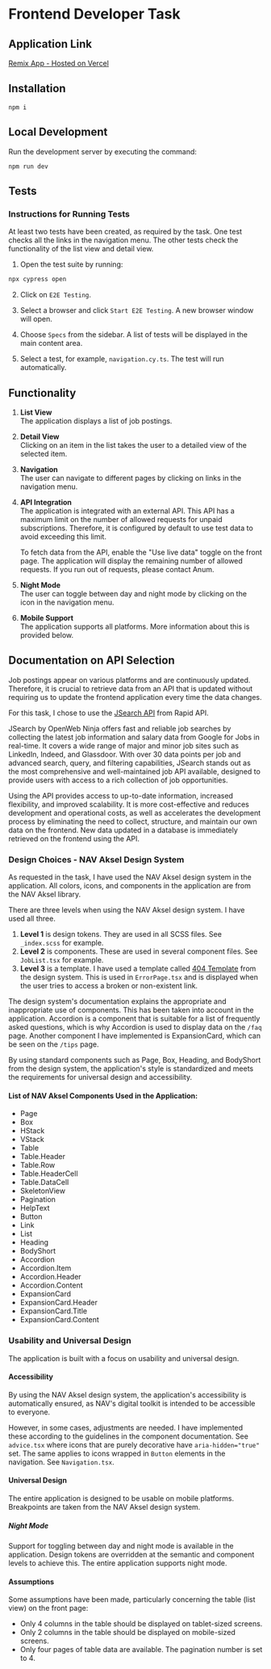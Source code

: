 # Frontend Developer Task

## Application Link
[Remix App - Hosted on Vercel](https://find-jobs-kappa.vercel.app/)

## Installation

```shellscript
npm i
```

## Local Development

Run the development server by executing the command:

```shellscript
npm run dev
```

## Tests

### Instructions for Running Tests

At least two tests have been created, as required by the task. One test checks all the links in the navigation menu. The other tests check the functionality of the list view and detail view.

1. Open the test suite by running:

```sh
npx cypress open
```

2. Click on `E2E Testing`.

3. Select a browser and click `Start E2E Testing`. A new browser window will open.

4. Choose `Specs` from the sidebar. A list of tests will be displayed in the main content area.

5. Select a test, for example, `navigation.cy.ts`. The test will run automatically.

## Functionality

1. **List View**  
   The application displays a list of job postings.

2. **Detail View**  
   Clicking on an item in the list takes the user to a detailed view of the selected item.

3. **Navigation**  
   The user can navigate to different pages by clicking on links in the navigation menu.

4. **API Integration**  
   The application is integrated with an external API. This API has a maximum limit on the number of allowed requests for unpaid subscriptions. Therefore, it is configured by default to use test data to avoid exceeding this limit.

   To fetch data from the API, enable the "Use live data" toggle on the front page. The application will display the remaining number of allowed requests. If you run out of requests, please contact Anum.

5. **Night Mode**  
   The user can toggle between day and night mode by clicking on the icon in the navigation menu.

6. **Mobile Support**  
   The application supports all platforms. More information about this is provided below.

## Documentation on API Selection

Job postings appear on various platforms and are continuously updated. Therefore, it is crucial to retrieve data from an API that is updated without requiring us to update the frontend application every time the data changes.

For this task, I chose to use the [JSearch API](https://rapidapi.com/letscrape-6bRBa3QguO5/api/jsearch) from Rapid API.

JSearch by OpenWeb Ninja offers fast and reliable job searches by collecting the latest job information and salary data from Google for Jobs in real-time. It covers a wide range of major and minor job sites such as LinkedIn, Indeed, and Glassdoor. With over 30 data points per job and advanced search, query, and filtering capabilities, JSearch stands out as the most comprehensive and well-maintained job API available, designed to provide users with access to a rich collection of job opportunities.

Using the API provides access to up-to-date information, increased flexibility, and improved scalability. It is more cost-effective and reduces development and operational costs, as well as accelerates the development process by eliminating the need to collect, structure, and maintain our own data on the frontend. New data updated in a database is immediately retrieved on the frontend using the API.

### Design Choices - NAV Aksel Design System

As requested in the task, I have used the NAV Aksel design system in the application. All colors, icons, and components in the application are from the NAV Aksel library.

There are three levels when using the NAV Aksel design system. I have used all three.

1. **Level 1** is design tokens. They are used in all SCSS files. See `_index.scss` for example.
2. **Level 2** is components. These are used in several component files. See `JobList.tsx` for example.
3. **Level 3** is a template. I have used a template called [404 Template](https://aksel.nav.no/monster-maler/maler/404-side) from the design system. This is used in `ErrorPage.tsx` and is displayed when the user tries to access a broken or non-existent link.

The design system's documentation explains the appropriate and inappropriate use of components. This has been taken into account in the application. Accordion is a component that is suitable for a list of frequently asked questions, which is why Accordion is used to display data on the `/faq` page. Another component I have implemented is ExpansionCard, which can be seen on the `/tips` page.

By using standard components such as Page, Box, Heading, and BodyShort from the design system, the application's style is standardized and meets the requirements for universal design and accessibility.

#### List of NAV Aksel Components Used in the Application:

- Page
- Box
- HStack
- VStack
- Table
- Table.Header
- Table.Row
- Table.HeaderCell
- Table.DataCell
- SkeletonView
- Pagination
- HelpText
- Button
- Link
- List
- Heading
- BodyShort
- Accordion
- Accordion.Item
- Accordion.Header
- Accordion.Content
- ExpansionCard
- ExpansionCard.Header
- ExpansionCard.Title
- ExpansionCard.Content

### Usability and Universal Design

The application is built with a focus on usability and universal design.

#### Accessibility

By using the NAV Aksel design system, the application's accessibility is automatically ensured, as NAV's digital toolkit is intended to be accessible to everyone.

However, in some cases, adjustments are needed. I have implemented these according to the guidelines in the component documentation. See `advice.tsx` where icons that are purely decorative have `aria-hidden="true"` set. The same applies to icons wrapped in `Button` elements in the navigation. See `Navigation.tsx`.

#### Universal Design

The entire application is designed to be usable on mobile platforms. Breakpoints are taken from the NAV Aksel design system.

##### Night Mode

Support for toggling between day and night mode is available in the application. Design tokens are overridden at the semantic and component levels to achieve this. The entire application supports night mode.

#### Assumptions

Some assumptions have been made, particularly concerning the table (list view) on the front page:

- Only 4 columns in the table should be displayed on tablet-sized screens.
- Only 2 columns in the table should be displayed on mobile-sized screens.
- Only four pages of table data are available. The pagination number is set to 4.
